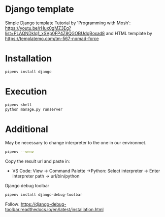 # Django template
 Simple Django template
Tutorial by  'Programming with Mosh': 
https://youtu.be/rHux0gMZ3Eg?list=PLAQNDkIq1_xSVp0FP4Z8QGOBUdgBoxad8 and HTML template by https://templatemo.com/tm-567-nomad-force

# Installation
```bash
pipenv install django
```

# Execution
```bash
pipenv shell
python manage.py runserver
```
# Additional
May be necessary to change interpreter to the one in our environmet.

```bash
pipenv --venv
```
Copy the result url and paste in:

- VS Code: View -> Command Palette ->Python: Select interpreter -> Enter interpreter path -> url/bin/python

Django debug toolbar

```bash
pipenv install django-debug-toolbar
```
Follow: 
https://django-debug-toolbar.readthedocs.io/en/latest/installation.html
 
